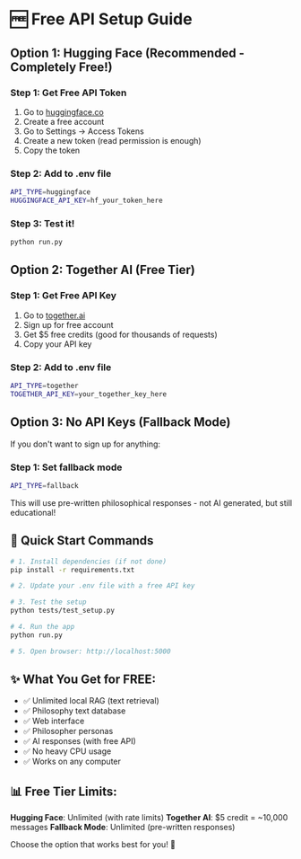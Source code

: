 # 🆓 Free API Setup Guide

## Option 1: Hugging Face (Recommended - Completely Free!)

### Step 1: Get Free API Token
1. Go to [huggingface.co](https://huggingface.co)
2. Create a free account
3. Go to Settings → Access Tokens
4. Create a new token (read permission is enough)
5. Copy the token

### Step 2: Add to .env file
```bash
API_TYPE=huggingface
HUGGINGFACE_API_KEY=hf_your_token_here
```

### Step 3: Test it!
```bash
python run.py
```

## Option 2: Together AI (Free Tier)

### Step 1: Get Free API Key
1. Go to [together.ai](https://api.together.xyz)
2. Sign up for free account
3. Get $5 free credits (good for thousands of requests)
4. Copy your API key

### Step 2: Add to .env file
```bash
API_TYPE=together
TOGETHER_API_KEY=your_together_key_here
```

## Option 3: No API Keys (Fallback Mode)

If you don't want to sign up for anything:

### Step 1: Set fallback mode
```bash
API_TYPE=fallback
```

This will use pre-written philosophical responses - not AI generated, but still educational!

## 🚀 Quick Start Commands

```bash
# 1. Install dependencies (if not done)
pip install -r requirements.txt

# 2. Update your .env file with a free API key

# 3. Test the setup
python tests/test_setup.py

# 4. Run the app
python run.py

# 5. Open browser: http://localhost:5000
```

## ✨ What You Get for FREE:

- ✅ Unlimited local RAG (text retrieval)
- ✅ Philosophy text database
- ✅ Web interface
- ✅ Philosopher personas
- ✅ AI responses (with free API)
- ✅ No heavy CPU usage
- ✅ Works on any computer

## 📊 Free Tier Limits:

**Hugging Face**: Unlimited (with rate limits)
**Together AI**: $5 credit = ~10,000 messages
**Fallback Mode**: Unlimited (pre-written responses)

Choose the option that works best for you! 🎯
